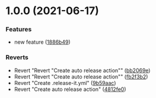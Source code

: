 # 1.0.0 (2021-06-17)


### Features

* new feature ([1886b49](https://github.com/Zwt-hello/4DAGE-SpaceTarget/commit/1886b496b17f99de99495ab4972408f683eb1cda))


### Reverts

* Revert "Revert "Create auto release action"" ([bb2069e](https://github.com/Zwt-hello/4DAGE-SpaceTarget/commit/bb2069e89f6c52543ad7a480137307dfbdae6b63))
* Revert "Revert "Create auto release action"" ([fb2f3b2](https://github.com/Zwt-hello/4DAGE-SpaceTarget/commit/fb2f3b282b61646dfba55d0b07e7b82ca9955b4d))
* Revert "Create .release-it.yml" ([9b59aac](https://github.com/Zwt-hello/4DAGE-SpaceTarget/commit/9b59aac7e1bf5518725bb71c02748e41ecaac821))
* Revert "Create auto release action" ([4812fe0](https://github.com/Zwt-hello/4DAGE-SpaceTarget/commit/4812fe0ed5ffc3c776a947efc527fb8dfb0f5a10))
